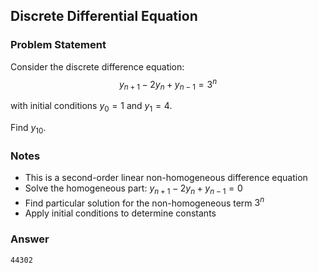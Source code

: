 ## Discrete Differential Equation

### Problem Statement

Consider the discrete difference equation:
$$y_{n+1} - 2y_n + y_{n-1} = 3^n$$

with initial conditions $y_0 = 1$ and $y_1 = 4$.

Find $y_{10}$.

### Notes

- This is a second-order linear non-homogeneous difference equation
- Solve the homogeneous part: $y_{n+1} - 2y_n + y_{n-1} = 0$
- Find particular solution for the non-homogeneous term $3^n$
- Apply initial conditions to determine constants

### Answer

```
44302
```
